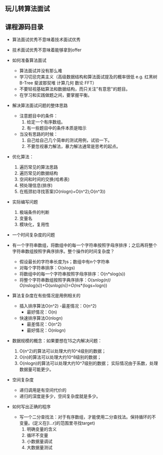 ## 玩儿转算法面试

## 课程源码目录 

- 算法面试优秀不意味着技术面试优秀
- 技术面试优秀不意味着能够拿到offer


- 如何准备算法面试
  - 算法面试并没有那么难
  - 学习切忌完美主义（高级数据结构和算法面试提及的概率很低 e.g. 红黑树 B-Tree 斐波那契堆 计算几何 数论 FFT）
  - 不要轻视基础算法和数据结构，而只关注"有意思"的题目。
  - 在学习和实践做题之间，要掌握平衡。


- 解决算法面试问题的整体思路
  - 注意题目中的条件：
    1. 给定一个有序数组。
    2. 有一些题目中的条件本质是暗示
  - 当没有思路的时候：
    1. 自己给自己几个简单的测试用例，试验一下。
    2. 不要忽视暴力解法，暴力解法通常是思考的起点。


- 优化算法：
  1. 遍历常见的算法思路
  2. 遍历常见的数据结构
  3. 空间和时间的交换(哈希表)
  4. 预处理信息(排序)
  5. 在瓶颈初寻找答案(O(nlogn)+O(n^2);O(n^3))


- 实际编写问题
  1. 极端条件的判断
  2. 变量名
  3. 模块化，复用性


- 一个时间复杂度的问题
- 有一个字符串数组，将数组中的每一个字符串按照字母序排序；之后再将整个字符串数组按照字典序排序。整个操作的时间复杂度？
  - 假设最长的字符串长度为s；数组中有n个字符串
  - 对每个字符串排序：O(slogs)
  - 将数组中的每一个字符串按照字母序排序：O(n*slog(s))
  - 将整个字符串数组按照字典序排序：O(s*nlog(n))
O(n*slog(s))+O(s*nlog(n))=O(n*s*(logs+logn))


- 算法复杂度在有些情况是用例相关的
  - 插入排序算法O(n^2)
    -最差情况：O(n^2)
    - 最好情况：O(n)
  - 快速排序算法O(nlogn)
    - 最差情况：O(n^2)
    - 最好情况：O(nlogn)


- 数据规模的概念：如果要想在1S之内解决问题：
  1. O(n^2)的算法可以处理大约10^4级别的数据；
  2. O(n)的算法可以处理大约10^8级别的数据；
  3. O(nlogn)的算法可以处理大约10^7级别的数据；
实际情况由于系数，处理数据量可能更少。


- 空间复杂度
  - 递归调用是有空间代价的
  - 递归的深度是多少，空间复杂度就是多少。


- 如何写出正确的程序
  - 写一个二分查找法：对于有序数组，才能使用二分查找法。保持循环的不变量。(定义在[l...r]的范围里寻找target)
    1. 明确变量的含义
    2. 循环不变量
    3. 小数据量调试
    4. 大数据量测试